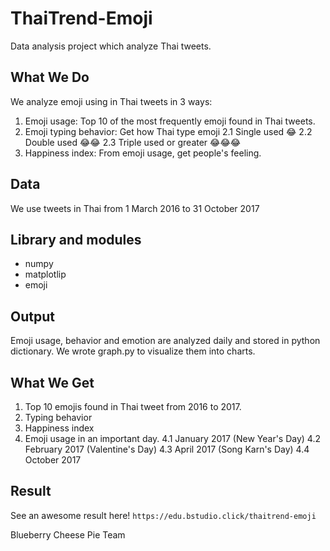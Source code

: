 # ThaiTrend-Emoji
Data analysis project which analyze Thai tweets.

## What We Do
We analyze emoji using in Thai tweets in 3 ways:
  1. Emoji usage: Top 10 of the most frequently emoji found in Thai tweets.
  2. Emoji typing behavior: Get how Thai type emoji
			2.1 Single used 😂
			2.2 Double used 😂😂
			2.3 Triple used or greater 😂😂😂
  3. Happiness index: From emoji usage, get people's feeling.

## Data
  We use tweets in Thai from 1 March 2016 to 31 October 2017

## Library and modules
 - numpy
 - matplotlip
 - emoji

## Output
Emoji usage, behavior and emotion are analyzed daily and stored in python dictionary. We wrote graph.py to visualize them into charts.

## What We Get
  1. Top 10 emojis found in Thai tweet from 2016 to 2017.
  2. Typing behavior 
  3. Happiness index 
  4. Emoji usage in an important day.
			4.1 January 2017 (New Year's Day)
			4.2 February 2017 (Valentine's Day)
			4.3 April 2017 (Song Karn's Day)
			4.4 October 2017

## Result
See an awesome result here!
  `https://edu.bstudio.click/thaitrend-emoji`

Blueberry Cheese Pie Team
